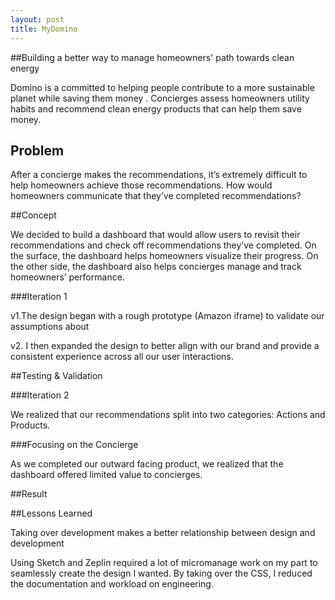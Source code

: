 ```yaml
---
layout: post
title: MyDomino
---
```

##Building a better way to manage homeowners' path towards clean energy

Domino is a committed to helping people contribute to a more sustainable planet while saving them money . Concierges assess homeowners utility habits and recommend clean energy products that can help them save money.

## Problem

After a concierge makes the recommendations, it’s extremely difficult to help homeowners achieve those recommendations. How would homeowners communicate that they’ve completed recommendations?

##Concept

We decided to build a dashboard that would allow users to revisit their recommendations and check off recommendations they’ve completed. On the surface, the dashboard helps homeowners visualize their progress. On the other side, the dashboard also helps concierges manage and track homeowners’ performance.


###Iteration 1

v1.The design began with a rough prototype (Amazon iframe) to validate our assumptions about

v2. I then expanded the design to better align with our brand and provide a consistent experience across all our user interactions.

##Testing & Validation

###Iteration 2

We realized that our recommendations split into two categories: Actions and Products.

###Focusing on the Concierge

As we completed our outward facing product, we realized that the dashboard offered limited value to concierges. 

##Result

##Lessons Learned

Taking over development makes a better relationship between design and development

Using Sketch and Zeplin required a lot of micromanage work on my part to seamlessly create the design I wanted. By taking over the CSS, I reduced the documentation and workload on engineering.
